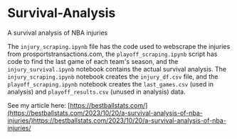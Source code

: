 # Survival-Analysis
A survival analysis of NBA injuries

The `injury_scraping.ipynb` file has the code used to webscrape the injuries from prosportstransactions.com, the `playoff_scraping.ipynb` script has code to find the last game of each team's season, and the `injury_survival.ipynb` notebook contains the actual survival analysis. The `injury_scraping.ipynb` notebook creates the `injury_df.csv` file, and the `playoff_scraping.ipynb` notebook creates the `last_games.csv` (used in analysis) and `playoff_results.csv` (unused in analysis) data. 

See my article here: [https://bestballstats.com/](https://bestballstats.com/2023/10/20/a-survival-analysis-of-nba-injuries/)https://bestballstats.com/2023/10/20/a-survival-analysis-of-nba-injuries/
